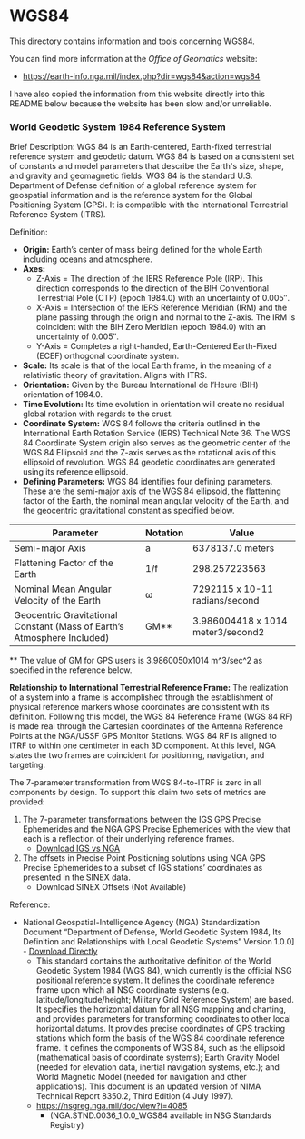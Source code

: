 # WGS84
This directory contains information and tools concerning WGS84.

You can find more information at the *Office of Geomatics* website:
- https://earth-info.nga.mil/index.php?dir=wgs84&action=wgs84

I have also copied the information from this website directly into this README below because the website has been slow and/or unreliable.


### World Geodetic System 1984 Reference System
Brief Description: WGS 84 is an Earth-centered, Earth-fixed terrestrial reference system and geodetic datum. WGS 84 is based on a consistent set of constants and model parameters that describe the Earth's size, shape, and gravity and geomagnetic fields. WGS 84 is the standard U.S. Department of Defense definition of a global reference system for geospatial information and is the reference system for the Global Positioning System (GPS). It is compatible with the International Terrestrial Reference System (ITRS).

Definition:

- **Origin:** Earth’s center of mass being defined for the whole Earth including oceans and atmosphere.
- **Axes:**
    - Z-Axis = The direction of the IERS Reference Pole (IRP). This direction corresponds to the direction of the BIH Conventional Terrestrial Pole (CTP) (epoch 1984.0) with an uncertainty of 0.005″.
    - X-Axis = Intersection of the IERS Reference Meridian (IRM) and the plane passing through the origin and normal to the Z-axis. The IRM is coincident with the BIH Zero Meridian (epoch 1984.0) with an uncertainty of 0.005″.
    - Y-Axis = Completes a right-handed, Earth-Centered Earth-Fixed (ECEF) orthogonal coordinate system.
- **Scale:** Its scale is that of the local Earth frame, in the meaning of a relativistic theory of gravitation. Aligns with ITRS.
- **Orientation:** Given by the Bureau International de l’Heure (BIH) orientation of 1984.0.
- **Time Evolution:** Its time evolution in orientation will create no residual global rotation with regards to the crust.
- **Coordinate System:** WGS 84 follows the criteria outlined in the International Earth Rotation Service (IERS) Technical Note 36. The WGS 84 Coordinate System origin also serves as the geometric center of the WGS 84 Ellipsoid and the Z-axis serves as the rotational axis of this ellipsoid of revolution. WGS 84 geodetic coordinates are generated using its reference ellipsoid.
- **Defining Parameters:** WGS 84 identifies four defining parameters. These are the semi-major axis of the WGS 84 ellipsoid, the flattening factor of the Earth, the nominal mean angular velocity of the Earth, and the geocentric gravitational constant as specified below.



| Parameter                                                               | Notation | Value                             |
|-------------------------------------------------------------------------|----------|-----------------------------------|
| Semi-major Axis                                                         | a        | 6378137.0 meters                  |
| Flattening Factor of the Earth                                          | 1/f      | 298.257223563                     |
| Nominal Mean Angular Velocity of the Earth                              | ω        | 7292115 x 10-11 radians/second    |
| Geocentric Gravitational Constant (Mass of Earth’s Atmosphere Included) | GM**     | 3.986004418 x 1014 meter3/second2 |

** The value of GM for GPS users is 3.9860050x1014 m^3/sec^2 as specified in the reference below.


**Relationship to International Terrestrial Reference Frame:** The realization of a system into a frame is accomplished through the establishment of physical reference markers whose coordinates are consistent with its definition.  Following this model, the WGS 84 Reference Frame (WGS 84 RF) is made real through the Cartesian coordinates of the Antenna Reference Points at the NGA/USSF GPS Monitor Stations.  WGS 84 RF is aligned to ITRF to within one centimeter in each 3D component.  At this level, NGA states the two frames are coincident for positioning, navigation, and targeting.

The 7-parameter transformation from WGS 84-to-ITRF is zero in all components by design.  To support this claim two sets of metrics are provided:
1. The 7-parameter transformations between the IGS GPS Precise Ephemerides and the NGA GPS Precise Ephemerides with the view that each is a reflection of their underlying reference frames.
    - [Download IGS vs NGA](./IGS-vs-NGA.xlsx)
2. The offsets in Precise Point Positioning solutions using NGA GPS Precise Ephemerides to a subset of IGS stations’ coordinates as presented in the SINEX data.
    - Download SINEX Offsets (Not Available)

Reference:
- National Geospatial-Intelligence Agency (NGA) Standardization Document “Department of Defense, World Geodetic System 1984, Its Definition and Relationships with Local Geodetic Systems” Version 1.0.0] - [Download Directly](./NGA-STND-0036_1-0-0_WGS84.pdf)
    - This standard contains the authoritative definition of the World Geodetic System 1984 (WGS 84), which currently is the official NSG positional reference system. It defines the coordinate reference frame upon which all NSG coordinate systems (e.g. latitude/longitude/height; Military Grid Reference System) are based. It specifies the horizontal datum for all NSG mapping and charting, and provides parameters for transforming coordinates to other local horizontal datums. It provides precise coordinates of GPS tracking stations which form the basis of the WGS 84 coordinate reference frame. It defines the components of WGS 84, such as the ellipsoid (mathematical basis of coordinate systems); Earth Gravity Model (needed for elevation data, inertial navigation systems, etc.); and World Magnetic Model (needed for navigation and other applications). This document is an updated version of NIMA Technical Report 8350.2, Third Edition (4 July 1997).
    - https://nsgreg.nga.mil/doc/view?i=4085
        - (NGA.STND.0036_1.0.0_WGS84 available in NSG Standards Registry)
        